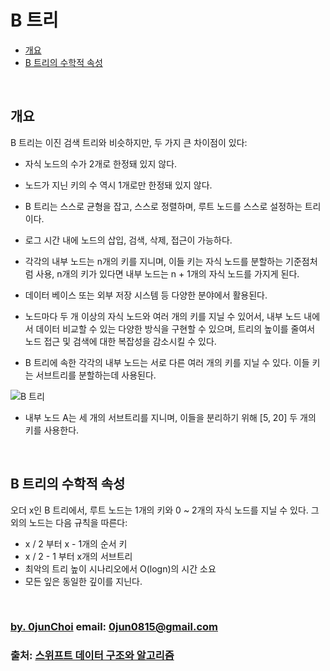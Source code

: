 # B 트리


* [개요](#개요)
* [B 트리의 수학적 속성](#b-트리의-수학적-속성)


&nbsp;
## 개요
B 트리는 이진 검색 트리와 비슷하지만, 두 가지 큰 차이점이 있다:
* 자식 노드의 수가 2개로 한정돼 있지 않다.
* 노드가 지닌 키의 수 역시 1개로만 한정돼 있지 않다.


* B 트리는 스스로 균형을 잡고, 스스로 정렬하며, 루트 노드를 스스로 설정하는 트리이다.
* 로그 시간 내에 노드의 삽입, 검색, 삭제, 접근이 가능하다.
* 각각의 내부 노드는 n개의 키를 지니며, 이들 키는 자식 노드를 분할하는 기준점처럼 사용, n개의 키가 있다면 내부 노드는 n + 1개의 자식 노드를 가지게 된다.
* 데이터 베이스 또는 외부 저장 시스템 등 다양한 분야에서 활용된다.
* 노드마다 두 개 이상의 자식 노드와 여러 개의 키를 지닐 수 있어서, 내부 노드 내에서 데이터 비교할 수 있는 다양한 방식을 구현할 수 있으며, 트리의 높이를 줄여서 노드 접근 및 검색에 대한 복잡성을 감소시킬 수 있다.
* B 트리에 속한 각각의 내부 노드는 서로 다른 여러 개의 키를 지닐 수 있다. 이들 키는 서브트리를 분할하는데 사용된다.


![B 트리]()


* 내부 노드 A는 세 개의 서브트리를 지니며, 이들을 분리하기 위해 [5, 20] 두 개의 키를 사용한다.


&nbsp;
## B 트리의 수학적 속성
오더 x인 B 트리에서, 루트 노드는 1개의 키와 0 ~ 2개의 자식 노드를 지닐 수 있다. 그 외의 노드는 다음 규칙을 따른다:
* x / 2 부터 x - 1개의 순서 키
* x / 2 - 1 부터 x개의 서브트리
* 최악의 트리 높이 시나리오에서 O(logn)의 시간 소요
* 모든 잎은 동일한 깊이를 지닌다.


&nbsp;
&nbsp;      
### [by. 0junChoi](https://github.com/0jun0815) email: <0jun0815@gmail.com>
### 출처: [스위프트 데이터 구조와 알고리즘](http://acornpub.co.kr/book/swift-structure-algorithms)

